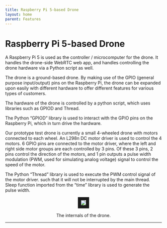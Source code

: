 ```yaml
---
title: Raspberry Pi 5-based Drone
layout: home
parent: Features
---
```

# Raspberry Pi 5-based Drone

A Raspberry Pi 5 is used as the controller / microcomputer for the drone. It handles the drone-side WebRTC web app, and handles controlling the drone hardware via a Python script as well.  
  
The drone is a ground-based drone. By making use of the GPIO (general purpose input/output) pins on the Raspberry Pi, the drone can be expanded upon easily with different hardware to offer different features for various types of customers.  
  
The hardware of the drone is controlled by a python script, which uses libraries such as GPIOD and Thread.  
  
The Python “GPIOD” library is used to interact with the GPIO pins on the Raspberry Pi, which in turn drive the hardware.  
  
Our prototype test drone is currently a small 4-wheeled drone with motors connected to each wheel. An L298n DC motor driver is used to control the 4 motors. 6 GPIO pins are connected to the motor driver, where the left and right side motor groups are each controlled by 3 pins. Of these 3 pins, 2 pins control the direction of the motors, and 1 pin outputs a pulse width modulation (PWM, used for simulating analog voltage) signal to control the speed of the motor.  
  
The Python “Thread” library is used to execute the PWM control signal of the motor driver. such that it will not be interrupted by the main thread. Sleep function imported from the “time” library is used to generate the pulse width.  
  


<p align="center">
<img src="https://github.com/LeeZeHao/Kiki_Delivery_Docs/assets/46279960/37eb21e6-a3af-4b16-9814-b409a7df038b" border="10"/>  
</p>
<p align="center">
The internals of the drone.
</p>


----

[Just the Docs]: https://just-the-docs.github.io/just-the-docs/
[GitHub Pages]: https://docs.github.com/en/pages
[README]: https://github.com/just-the-docs/just-the-docs-template/blob/main/README.md
[Jekyll]: https://jekyllrb.com
[GitHub Pages / Actions workflow]: https://github.blog/changelog/2022-07-27-github-pages-custom-github-actions-workflows-beta/
[use this template]: https://github.com/just-the-docs/just-the-docs-template/generate
